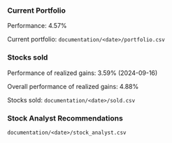 ### Current Portfolio

Performance: 4.57%

Current portfolio: `documentation/<date>/portfolio.csv`

### Stocks sold

Performance of realized gains: 3.59% (2024-09-16)

Overall performance of realized gains: 4.88%

Stocks sold: `documentation/<date>/sold.csv`

### Stock Analyst Recommendations

`documentation/<date>/stock_analyst.csv`
